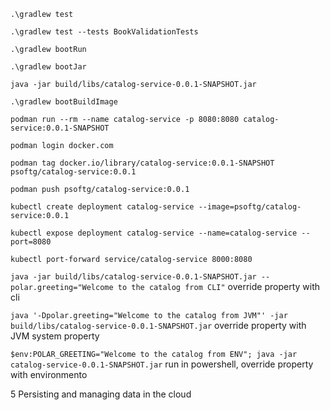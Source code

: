 `.\gradlew test`

`.\gradlew test --tests BookValidationTests`

`.\gradlew bootRun`

`.\gradlew bootJar`

`java -jar build/libs/catalog-service-0.0.1-SNAPSHOT.jar`

`.\gradlew bootBuildImage`

`podman run --rm --name catalog-service -p 8080:8080 catalog-service:0.0.1-SNAPSHOT`

`podman login docker.com`

`podman tag docker.io/library/catalog-service:0.0.1-SNAPSHOT psoftg/catalog-service:0.0.1`

`podman push psoftg/catalog-service:0.0.1`

`kubectl create deployment catalog-service --image=psoftg/catalog-service:0.0.1`

`kubectl expose deployment catalog-service --name=catalog-service --port=8080`

`kubectl port-forward service/catalog-service 8000:8080`

`java -jar build/libs/catalog-service-0.0.1-SNAPSHOT.jar --polar.greeting="Welcome to the catalog from CLI"` override property with cli

`java '-Dpolar.greeting="Welcome to the catalog from JVM"' -jar build/libs/catalog-service-0.0.1-SNAPSHOT.jar` override property with JVM system property

`$env:POLAR_GREETING="Welcome to the catalog from ENV"; java -jar catalog-service-0.0.1-SNAPSHOT.jar` run in powershell, override property with environmento

5 Persisting and managing data in the cloud